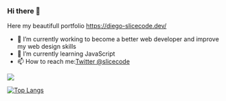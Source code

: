 ### Hi there 👋

Here my beautifull portfolio https://diego-slicecode.dev/

- 🔭 I’m currently working to become a better web developer and improve my web design skills
- 🌱 I’m currently learning JavaScript
- 📫 How to reach me:[Twitter @slicecode](https://twitter.com/slicecodediego)

<img src="https://github-readme-stats.vercel.app/api?username=webdiego&&show_icons=true&title_color=fff&icon_color=f25f5c&text_color=fdc500&bg_color=577590 ">


[![Top Langs](https://github-readme-stats.vercel.app/api/top-langs/?username=webdiego&layout=compact&&show_icons=true&title_color=fff&icon_color=f25f5c&text_color=fdc500&bg_color=577590)](https://github.com/webdiego/github-readme-stats)
